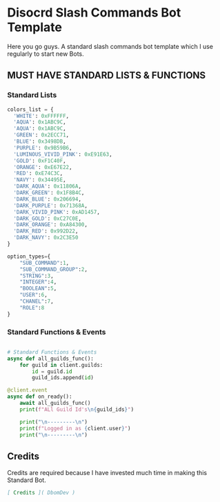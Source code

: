 # Disocrd Slash Commands Bot Template
Here you go guys. A standard slash commands bot template which I use regularly to start new Bots.

## MUST HAVE STANDARD LISTS & FUNCTIONS
### Standard Lists
```python
colors_list = {
  'WHITE': 0xFFFFFF,
  'AQUA': 0x1ABC9C,
  'AQUA': 0x1ABC9C,
  'GREEN': 0x2ECC71,
  'BLUE': 0x3498DB,
  'PURPLE': 0x9B59B6,
  'LUMINOUS_VIVID_PINK': 0xE91E63,
  'GOLD': 0xF1C40F,
  'ORANGE': 0xE67E22,
  'RED': 0xE74C3C,
  'NAVY': 0x34495E,
  'DARK_AQUA': 0x11806A,
  'DARK_GREEN': 0x1F8B4C,
  'DARK_BLUE': 0x206694,
  'DARK_PURPLE': 0x71368A,
  'DARK_VIVID_PINK': 0xAD1457,
  'DARK_GOLD': 0xC27C0E,
  'DARK_ORANGE': 0xA84300,
  'DARK_RED': 0x992D22,
  'DARK_NAVY': 0x2C3E50
}

option_types={
    "SUB_COMMAND":1,
    "SUB_COMMAND_GROUP":2,
    "STRING":3,
    "INTEGER":4,
    "BOOLEAN":5,
    "USER":6,
    "CHANEL":7,
    "ROLE":8
}
```

### Standard Functions & Events
```python

# Standard Functions & Events
async def all_guilds_func():
    for guild in client.guilds:
        id = guild.id
        guild_ids.append(id)

@client.event
async def on_ready():
    await all_guilds_func()
    print(f"ALl Guild Id's\n{guild_ids}")

    print("\n---------\n")
    print(f"Logged in as {client.user}")
    print("\n---------\n")
```

## Credits
Credits are required because I have invested much time in making this Standard Bot.
```md
[ Credits ]( DbomDev )
```
